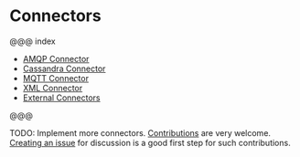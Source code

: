 # Connectors

@@@ index

* [AMQP Connector](amqp.md)
* [Cassandra Connector](cassandra.md)
* [MQTT Connector](mqtt.md)
* [XML Connector](xml.md)
* [External Connectors](external-connectors.md)

@@@

TODO: Implement more connectors. [Contributions](https://github.com/akka/alpakka/blob/master/CONTRIBUTING.md) are very welcome.
[Creating an issue](https://github.com/akka/alpakka/issues) for discussion is a good first step for such contributions.

